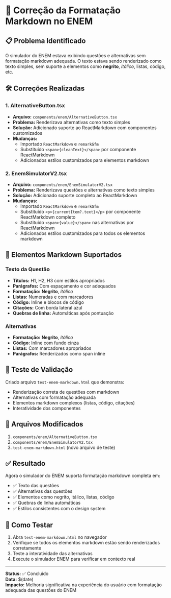 # 🔧 Correção da Formatação Markdown no ENEM

## 📋 Problema Identificado

O simulador do ENEM estava exibindo questões e alternativas sem formatação markdown adequada. O texto estava sendo renderizado como texto simples, sem suporte a elementos como **negrito**, *itálico*, listas, código, etc.

## 🛠️ Correções Realizadas

### 1. AlternativeButton.tsx
- **Arquivo:** `components/enem/AlternativeButton.tsx`
- **Problema:** Renderizava alternativas como texto simples
- **Solução:** Adicionado suporte ao ReactMarkdown com componentes customizados
- **Mudanças:**
  - Importado `ReactMarkdown` e `remarkGfm`
  - Substituído `<span>{cleanText}</span>` por componente ReactMarkdown
  - Adicionados estilos customizados para elementos markdown

### 2. EnemSimulatorV2.tsx
- **Arquivo:** `components/enem/EnemSimulatorV2.tsx`
- **Problema:** Renderizava questões e alternativas como texto simples
- **Solução:** Adicionado suporte completo ao ReactMarkdown
- **Mudanças:**
  - Importado `ReactMarkdown` e `remarkGfm`
  - Substituído `<p>{currentItem?.text}</p>` por componente ReactMarkdown completo
  - Substituído `<span>{value}</span>` nas alternativas por ReactMarkdown
  - Adicionados estilos customizados para todos os elementos markdown

## 🎨 Elementos Markdown Suportados

### Texto da Questão
- **Títulos:** H1, H2, H3 com estilos apropriados
- **Parágrafos:** Com espaçamento e cor adequados
- **Formatação:** **Negrito**, *itálico*
- **Listas:** Numeradas e com marcadores
- **Código:** Inline e blocos de código
- **Citações:** Com borda lateral azul
- **Quebras de linha:** Automáticas após pontuação

### Alternativas
- **Formatação:** **Negrito**, *itálico*
- **Código:** Inline com fundo cinza
- **Listas:** Com marcadores apropriados
- **Parágrafos:** Renderizados como span inline

## 🧪 Teste de Validação

Criado arquivo `test-enem-markdown.html` que demonstra:
- Renderização correta de questões com markdown
- Alternativas com formatação adequada
- Elementos markdown complexos (listas, código, citações)
- Interatividade dos componentes

## 📁 Arquivos Modificados

1. `components/enem/AlternativeButton.tsx`
2. `components/enem/EnemSimulatorV2.tsx`
3. `test-enem-markdown.html` (novo arquivo de teste)

## ✅ Resultado

Agora o simulador do ENEM suporta formatação markdown completa em:
- ✅ Texto das questões
- ✅ Alternativas das questões
- ✅ Elementos como negrito, itálico, listas, código
- ✅ Quebras de linha automáticas
- ✅ Estilos consistentes com o design system

## 🚀 Como Testar

1. Abra `test-enem-markdown.html` no navegador
2. Verifique se todos os elementos markdown estão sendo renderizados corretamente
3. Teste a interatividade das alternativas
4. Execute o simulador ENEM para verificar em contexto real

---

**Status:** ✅ Concluído  
**Data:** $(date)  
**Impacto:** Melhoria significativa na experiência do usuário com formatação adequada das questões do ENEM
